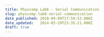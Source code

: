 ```yaml
---
title: Physcomp Lab6 - Serial Communication
slug: physcomp-lab6-serial-communication
date_published: 2018-09-09T17:59:53.000Z
date_updated:   2014-03-29T23:35:21.000Z
draft: true
---
```



